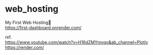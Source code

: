 # web_hosting

My First Web Hosting🎈
<br>https://first-dashboard.onrender.com/

ref.
<br>https://www.youtube.com/watch?v=H16dZMYmvqo&ab_channel=Plotly
<br>https://render.com/
